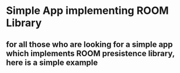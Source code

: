 # Simple App implementing ROOM Library
## for all those who are looking for a simple app which implements ROOM presistence library, here is a simple example
